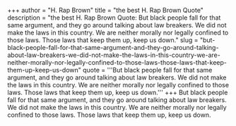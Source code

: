 +++
author = "H. Rap Brown"
title = "the best H. Rap Brown Quote"
description = "the best H. Rap Brown Quote: But black people fall for that same argument, and they go around talking about law breakers. We did not make the laws in this country. We are neither morally nor legally confined to those laws. Those laws that keep them up, keep us down."
slug = "but-black-people-fall-for-that-same-argument-and-they-go-around-talking-about-law-breakers-we-did-not-make-the-laws-in-this-country-we-are-neither-morally-nor-legally-confined-to-those-laws-those-laws-that-keep-them-up-keep-us-down"
quote = '''But black people fall for that same argument, and they go around talking about law breakers. We did not make the laws in this country. We are neither morally nor legally confined to those laws. Those laws that keep them up, keep us down.'''
+++
But black people fall for that same argument, and they go around talking about law breakers. We did not make the laws in this country. We are neither morally nor legally confined to those laws. Those laws that keep them up, keep us down.
